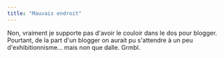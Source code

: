 ```yaml
---
title: "Mauvais endroit"
---
```


Non, vraiment je supporte pas d'avoir le couloir dans le dos pour blogger.
Pourtant, de la part d'un blogger on aurait pu s'attendre à un peu
d'exhibitionnisme... mais non que dalle. Grmbl.

